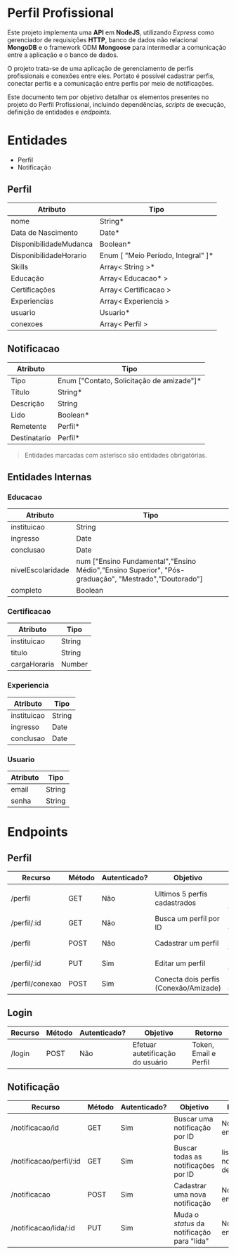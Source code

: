 # Perfil Profissional


Este projeto implementa uma **API** em **NodeJS**, utilizando *Express* como gerenciador de requisições **HTTP**, banco de dados não relacional **MongoDB** e o framework ODM **Mongoose** para intermediar a comunicação entre a aplicação e o banco de dados.

O projeto trata-se de uma aplicação de gerenciamento de perfis profissionais e conexões entre eles. Portato é possível cadastrar perfis, conectar perfis e a comunicação entre perfis por meio de notificações.

Este documento tem por objetivo detalhar os elementos presentes no projeto do Perfil Profissional, incluindo dependências, *scripts* de execução, definição de entidades e *endpoints*.



# Entidades

- Perfil
- Notificação

## Perfil

Atributo | Tipo
-------- | ------
nome | String*
Data de Nascimento| Date*
DisponibilidadeMudanca| Boolean*
DisponibilidadeHorario| Enum [ "Meio Período, Integral" ]*
Skills| Array< String >*
Educação| Array< Educacao* >
Certificações| Array< Certificacao >
Experiencias| Array< Experiencia >
usuario| Usuario*
conexoes| Array< Perfil >


## Notificacao

Atributo | Tipo
-------- | ------
Tipo| Enum ["Contato, Solicitação de amizade"]*
Título| String*
Descrição| String
Lido| Boolean*
Remetente| Perfil*
Destinatario| Perfil*

> Entidades marcadas com asterisco são entidades obrigatórias. 

## Entidades Internas
    
### Educacao

Atributo | Tipo
-------- | ------
instituicao| String
ingresso| Date
conclusao| Date
nivelEscolaridade| num ["Ensino Fundamental","Ensino Médio","Ensino Superior", "Pós-graduação", "Mestrado","Doutorado"]
completo|  Boolean

### Certificacao

Atributo | Tipo
-------- | ------
instituicao| String
titulo| String
cargaHoraria| Number

### Experiencia

Atributo | Tipo
-------- | ------
instituicao| String
ingresso| Date
conclusao| Date


### Usuario

Atributo | Tipo
-------- | ------
email| String
senha| String

# Endpoints

## Perfil

Recurso | Método | Autenticado? | Objetivo | Retorno
------- | ------ | ------------ | -------  | -------
/perfil | GET | Não | Ultimos 5 perfis cadastrados | Lista de Perfis JSON
/perfil/:id | GET | Não | Busca um perfil por ID | Perfil JSON
/perfil |POST | Não | Cadastrar um perfil | Perfil JSON
/perfil/:id | PUT | Sim | Editar um perfil | Perfil JSON
/perfil/conexao | POST | Sim | Conecta dois perfis (Conexão/Amizade) | Mensagem JSON

## Login

Recurso | Método | Autenticado? | Objetivo | Retorno
------- | ------ | ------------ | -------  | -------
/login | POST | Não | Efetuar autetificação do usuário | Token, Email e Perfil

## Notificação

Recurso | Método | Autenticado? | Objetivo | Retorno
------- | ------ | ------------ | -------  | -------
/notificacao/id | GET | Sim | Buscar uma notificação por ID | Notificação em JSON
/notificacao/perfil/:id | GET | Sim | Buscar todas as notificações por ID | lista de notificação de JSON
/notificacao | POST | Sim | Cadastrar uma nova notificação | Notificação em JSON
/notificacao/lida/:id | PUT | Sim | Muda o *status* da notificação para "lida" | Notificação em JSON
